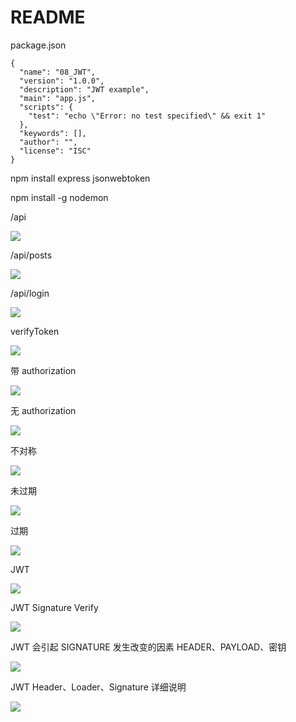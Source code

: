 # README

package.json

```
{
  "name": "08_JWT",
  "version": "1.0.0",
  "description": "JWT example",
  "main": "app.js",
  "scripts": {
    "test": "echo \"Error: no test specified\" && exit 1"
  },
  "keywords": [],
  "author": "",
  "license": "ISC"
}
```

npm install express jsonwebtoken

npm install -g nodemon

/api

![](./images/index.png)

/api/posts

![](./images/posts.png)

/api/login

![](./images/login.png)

verifyToken

![](./images/verifyToken.png)

带 authorization

![](./images/authorization.png)

无 authorization

![](./images/without_authorization.png)

不对称

![](./images/authorization_unsymmetric.png)

未过期

![](./images/expiresIn_1.png)

过期

![](./images/expiresIn_2.png)

JWT

![](./images/JWT.png)

JWT Signature Verify

![](./images/JWT_Signature_Verify.gif)

JWT 会引起 SIGNATURE 发生改变的因素 HEADER、PAYLOAD、密钥

![](./images/会引起_SIGNATURE_发生改变的因素_HEADER_PAYLOAD_密钥.gif)

JWT Header、Loader、Signature 详细说明

![](./images/JWT_三个部分的详细说明.png)